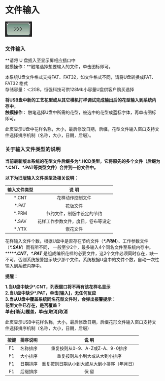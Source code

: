 # 文件输入

![](../.gitbook/assets/b1.PNG)

### 文件输入

**请将 U 盘插入至显示屏相应插口中  
触摸操作：**触笔选择想要输入的文件，单击图标即可。

本系统U盘文件格式支持FAT、FAT32，如文件格式不同，请将U盘转换成FAT、FAT32 格式  
存储容量：＜2GB，恒强科技可供128Mb小容量U盘供客户购买选择

**将USB盘中新的工艺花型或从其它横机打样调试完成输出后的花型输入到系统内存中**。  
**触摸操作**： 触笔选择U盘中所需的花型，被选中的花型成蓝标字体，再单击图标即可。

此页显示U盘中花样名称，大小，最后修改日期，后缀。花型文件输入窗口支持文件选择排序机制（名称，大小，日期，后缀）。

### **关于输入文件类型的说明**

**当前最新版本系统的花型文件后缀多为\*.HCD类型，它将原先的多个文件（后缀为\*.CNT、\*.PAT等类型文件）合并到一份文件中。**

**以下为旧版输入文件类型及相关说明：**

| **输入文件类型** | **说  明** |
| :---: | :---: |
| \*.CNT  | 花样动作控制文件 |
| \*.PAT | 花版文件 |
| \*.PRM  | 节约文件，制版中设定的节约 |
| \*.SAV | 花样工作参数文件，度目，卷布等设定 |
| \*.YTX | 嵌花文件 |

花样输入文件个数，根据U盘中是否存在节约文件（_**\*.PRM**_）、工作参数文件（_**\*.SAV**_）而有所不同， 一般至少2个，最多输入4个同名文件至系统内存中。 ****_**\*.CNT**_，_**\*.PAT**_ 是组成编织花样的必要文件，这2个文件必须同时存在，缺一不可，否则系统报警提示缺少那个文件。系统根据U盘中的文件个数，自动一次性输入到系统内存中。

**提醒：**

**1.当U盘中缺少\*.CNT，列表窗口将不再有该花样名显示  
2.当U盘中缺少\*.PAT，单击\[输入\]，无任何反应  
3.当从U盘中覆盖系统同名花型文件时，会弹出报警提示：  
   花型文件已存在，是否覆盖？  
   单击\[确认\]覆盖，单击\[取消\]取消**

此页显示USB中花样名称，大小，最后修改日期，后缀花形文件输入窗口支持文件选择排序机制（名称，大小，日期，后缀）

| **按键** | **排序说明** | **说  明** |
| :---: | :---: | :---: |
| F1  | 名称排序 | 重复按则从0-9、A-Z或Z-A、9-0排序 |
| F1  | 大小排序 | 重复按则从小到大或从大到小排序 |
| F1  | 日期排序 | 重复按则日期从小到大或从大到小排序（年月日） |
| F1  | 后缀排序 | 保  留 |

